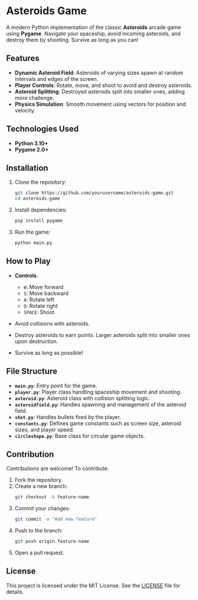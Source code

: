 # Asteroids Game

A modern Python implementation of the classic **Asteroids** arcade game using **Pygame**. Navigate your spaceship, avoid incoming asteroids, and destroy them by shooting. Survive as long as you can!

## Features

- **Dynamic Asteroid Field**: Asteroids of varying sizes spawn at random intervals and edges of the screen.
- **Player Controls**: Rotate, move, and shoot to avoid and destroy asteroids.
- **Asteroid Splitting**: Destroyed asteroids split into smaller ones, adding more challenge.
- **Physics Simulation**: Smooth movement using vectors for position and velocity.

## Technologies Used

- **Python 3.10+**
- **Pygame 2.0+**

## Installation

1. Clone the repository:
   ```bash
   git clone https://github.com/yourusername/asteroids-game.git
   cd asteroids-game
   ```

2. Install dependencies:
   ```bash
   pip install pygame
   ```

3. Run the game:
   ```bash
   python main.py
   ```

## How to Play

- **Controls**:
  - `W`: Move forward
  - `S`: Move backward
  - `A`: Rotate left
  - `D`: Rotate right
  - `SPACE`: Shoot

- Avoid collisions with asteroids.
- Destroy asteroids to earn points. Larger asteroids split into smaller ones upon destruction.
- Survive as long as possible!

## File Structure

- **`main.py`**: Entry point for the game.
- **`player.py`**: Player class handling spaceship movement and shooting.
- **`asteroid.py`**: Asteroid class with collision splitting logic.
- **`asteroidfield.py`**: Handles spawning and management of the asteroid field.
- **`shot.py`**: Handles bullets fired by the player.
- **`constants.py`**: Defines game constants such as screen size, asteroid sizes, and player speed.
- **`circleshape.py`**: Base class for circular game objects.


## Contribution

Contributions are welcome! To contribute:

1. Fork the repository.
2. Create a new branch:
   ```bash
   git checkout -b feature-name
   ```
3. Commit your changes:
   ```bash
   git commit -m "Add new feature"
   ```
4. Push to the branch:
   ```bash
   git push origin feature-name
   ```
5. Open a pull request.

## License

This project is licensed under the MIT License. See the [LICENSE](LICENSE) file for details.

